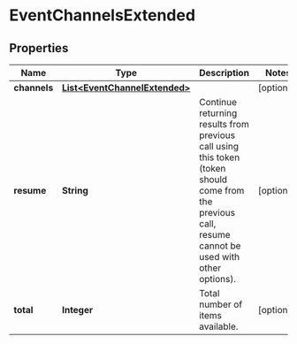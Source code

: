 
# EventChannelsExtended

## Properties
Name | Type | Description | Notes
------------ | ------------- | ------------- | -------------
**channels** | [**List&lt;EventChannelExtended&gt;**](EventChannelExtended.md) |  |  [optional]
**resume** | **String** | Continue returning results from previous call using this token (token should come from the previous call, resume cannot be used with other options). |  [optional]
**total** | **Integer** | Total number of items available. |  [optional]



